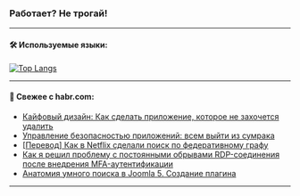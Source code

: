### Работает? Не трогай!

---
<!--
#### 🛠️ Technical stack:

![Java](https://img.shields.io/badge/Java-informational?logo=Oracle&style=flat&logoColor=white&color=FF4500)
![Kotlin](https://img.shields.io/badge/Kotlin-informational?logo=Kotlin&style=flat&logoColor=white&color=774D97)
![TS](https://img.shields.io/badge/TypeScript-informational?logo=typeScript&style=flat&logoColor=black&color=017acc)
![Python](https://img.shields.io/badge/Python-informational?logo=Python&style=flat&logoColor=black&color=ffdd54) <br>
![Spring](https://img.shields.io/badge/Spring-informational?logo=Spring&style=flat&logoColor=white&color=6DB33F) 
![SpringBoot](https://img.shields.io/badge/SpringBoot-informational?logo=SpringBoot&style=flat&logoColor=white&color=6DB33F)
![Nest](https://img.shields.io/badge/NestJS-informational?logo=NestJS&style=flat&logoColor=white&color=E0234E) 
![NodeJS](https://img.shields.io/badge/NodeJS-informational?logo=node.js&style=flat&logoColor=white&color=70A760)<br>
![PostgreSQL](https://img.shields.io/badge/PostgreSQL-informational?logo=PostgreSQL&style=flat&logoColor=white&color=DAA520)
![MongoDB](https://img.shields.io/badge/MongoDB-informational?logo=MongoDB&style=flat&logoColor=white&color=870000)
![Apache](https://img.shields.io/badge/Apache-informational?logo=apache&style=flat&logoColor=white&color=f74e28)

___ 
-->

#### 🛠️ Используемые языки:

[![Top Langs](https://github-readme-stats-u2qms2cxw-advtsettinggmailcoms-projects.vercel.app/api/top-langs/?username=zloylis&langs_count=10&hide_title=true&title_color=e6edf3&size_weight=0.5&count_weight=0.5&layout=compact&hide_progress=true&hide_border=true&theme=dracula)](https://github.com/zloylis)

<!---


####  :octocat:&nbsp;&nbsp; Статистика:

![GitHub stats](https://github-readme-stats-u2qms2cxw-advtsettinggmailcoms-projects.vercel.app/api?username=zloylis&show_icons=true&hide_border=true&theme=dracula&title_color=e6edf3&include_all_commits=true&count_private=true&hide_rank=false&hide_title=true&rank_icon=github)
-->
---

#### 💬 Свежее с habr.com:

<!-- BLOG-POST-LIST:START -->
- [Кайфовый дизайн: Как сделать приложение, которое не захочется удалить](https://habr.com/ru/articles/838524/?utm_source=habrahabr&utm_medium=rss&utm_campaign=838524)
- [Управление безопасностью приложений: всем выйти из сумрака](https://habr.com/ru/companies/pt/articles/837774/?utm_source=habrahabr&utm_medium=rss&utm_campaign=837774)
- [[Перевод] Как в Netflix сделали поиск по федеративному графу](https://habr.com/ru/companies/wunderfund/articles/838440/?utm_source=habrahabr&utm_medium=rss&utm_campaign=838440)
- [Как я решил проблему с постоянными обрывами RDP-соединения после внедрения MFA-аутентификации](https://habr.com/ru/articles/838518/?utm_source=habrahabr&utm_medium=rss&utm_campaign=838518)
- [Анатомия умного поиска в Joomla 5. Создание плагина](https://habr.com/ru/articles/816571/?utm_source=habrahabr&utm_medium=rss&utm_campaign=816571)
<!-- BLOG-POST-LIST:END -->

---

